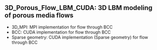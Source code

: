 ## 3D_Porous_Flow_LBM_CUDA: 3D LBM modeling of porous media flows
- 3D_MPI: MPI implementation for flow through BCC
- BCC: CUDA implementation for flow through BCC
- Sparse geometry: CUDA implementation (Sparse geometry) for flow through BCC
